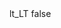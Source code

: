 <?xml version="1.0" encoding="UTF-8"?>
<CustomMetadata xmlns="http://soap.sforce.com/2006/04/metadata">
    <label>lt_LT</label>
    <protected>false</protected>
</CustomMetadata>
